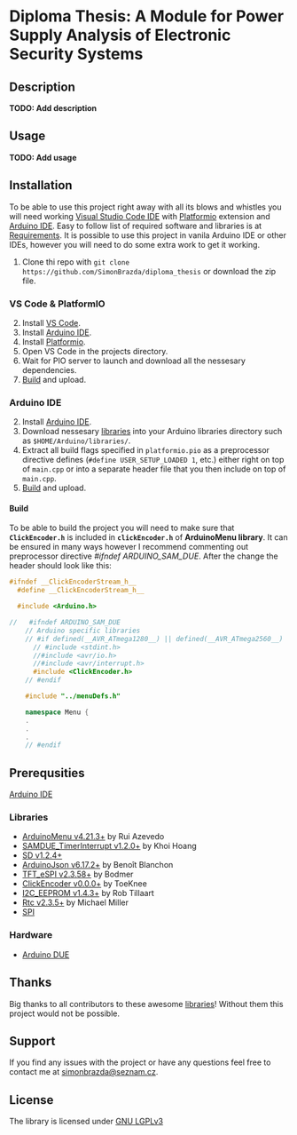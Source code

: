 # Diploma Thesis: A Module for Power Supply Analysis of Electronic Security Systems

## Description
**TODO: Add description**

## Usage
**TODO: Add usage**

## Installation
To be able to use this project right away with all its blows and whistles you will need working [Visual Studio Code IDE](https://code.visualstudio.com/) with [Platformio](https://platformio.org/) extension and [Arduino IDE](https://www.arduino.cc/en/software). Easy to follow list of required software and libraries is at [Requirements](#requirements). It is possible to use this project in vanila Arduino IDE or other IDEs, however you will need to do some extra work to get it working.

1. Clone thi repo with `git clone https://github.com/SimonBrazda/diploma_thesis` or download the zip file.

### VS Code & PlatformIO
2. Install [VS Code](https://code.visualstudio.com/Download).
3. Install [Arduino IDE](https://www.arduino.cc/en/software).
4. Install [Platformio](https://platformio.org/platformio-ide).
5. Open VS Code in the projects directory.
6. Wait for PIO server to launch and download all the nessesary dependencies.
7. [Build](#build) and upload.

### Arduino IDE
2. Install [Arduino IDE](https://www.arduino.cc/en/software).
3. Download nessesary [libraries](#libraries) into your Arduino libraries directory such as `$HOME/Arduino/libraries/`.
4. Extract all build flags specified in `platformio.pio` as a preprocessor directive defines (`#define USER_SETUP_LOADED 1`, etc.) either right on top of `main.cpp` or into a separate header file that you then include on top of `main.cpp`.
5. [Build](#build) and upload.

#### Build
To be able to build the project you will need to make sure that **`ClickEncoder.h`** is included in **`clickEncoder.h`** of **ArduinoMenu library**. It can be ensured in many ways however I recommend commenting out preprocessor directive _#ifndef ARDUINO_SAM_DUE_. After the change the header should look like this:
```cpp
#ifndef __ClickEncoderStream_h__
  #define __ClickEncoderStream_h__

  #include <Arduino.h>

//   #ifndef ARDUINO_SAM_DUE
    // Arduino specific libraries
    // #if defined(__AVR_ATmega1280__) || defined(__AVR_ATmega2560__) || defined(__AVR_ATmega328P__)
      // #include <stdint.h>
      //#include <avr/io.h>
      //#include <avr/interrupt.h>
      #include <ClickEncoder.h>
    // #endif

    #include "../menuDefs.h"

    namespace Menu {
    .
    .
    .
    // #endif
```
## Prerequsities
[Arduino IDE](https://www.arduino.cc/en/software)

### Libraries
* [ArduinoMenu v4.21.3+](https://github.com/neu-rah/ArduinoMenu) by Rui Azevedo
* [SAMDUE_TimerInterrupt v1.2.0+](https://github.com/khoih-prog/SAMDUE_TimerInterrupt) by Khoi Hoang
* [SD v1.2.4+](https://github.com/arduino-libraries/SD)
* [ArduinoJson v6.17.2+](https://github.com/bblanchon/ArduinoJson) by Benoît Blanchon
* [TFT_eSPI v2.3.58+](https://github.com/Bodmer/TFT_eSPI) by Bodmer
* [ClickEncoder v0.0.0+](https://github.com/0xPIT/encoder/blob/master/ClickEncoder.h) by ToeKnee
* [I2C_EEPROM v1.4.3+](https://github.com/RobTillaart/I2C_EEPROM) by Rob Tillaart
* [Rtc v2.3.5+](https://github.com/Makuna/Rtc) by Michael Miller
* [SPI](https://github.com/arduino/ArduinoCore-avr/tree/master/libraries/SPI)

### Hardware
* [Arduino DUE](https://www.arduino.cc/en/Guide/ArduinoDue)

## Thanks
Big thanks to all contributors to these awesome [libraries](#libraries)! Without them this project would not be possible.

## Support
If you find any issues with the project or have any questions feel free to contact me at [simonbrazda@seznam.cz](mailto:simonbrazda@seznam.cz).

## License
The library is licensed under [GNU LGPLv3](https://www.gnu.org/licenses/lgpl-3.0.html)